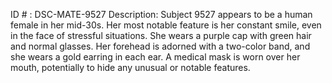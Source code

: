 ID # : DSC-MATE-9527
Description: Subject 9527 appears to be a human female in her mid-30s. Her most notable feature is her constant smile, even in the face of stressful situations. She wears a purple cap with green hair and normal glasses. Her forehead is adorned with a two-color band, and she wears a gold earring in each ear. A medical mask is worn over her mouth, potentially to hide any unusual or notable features.